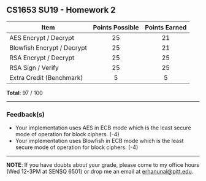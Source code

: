 ## CS1653 SU19 - Homework 2

|            Item            | Points Possible | Points Earned|
|----------------------------|:---------------:|:------------:|
| AES Encrypt / Decrypt      |       25        |      21      |
| Blowfish Encrypt / Decrypt |       25        |      21      |
| RSA Encrypt / Decrypt      |       25        |      25      |
| RSA Sign / Verify          |       25        |      25      |
| Extra Credit (Benchmark)   |       5         |      5       |

**Total**: 97 / 100

------
### Feedback(s)
* Your implementation uses AES in ECB mode which is the least secure mode of operation for block ciphers. (-4)
* Your implementation uses Blowfish in ECB mode which is the least secure mode of operation for block ciphers. (-4)
------

**NOTE**: If you have doubts about your grade, please come to my office hours (Wed 12-3PM at SENSQ 6501) or drop me an email at erhanunal@pitt.edu.

